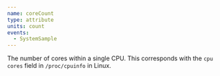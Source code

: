 ```yaml
---
name: coreCount
type: attribute
units: count
events:
  - SystemSample
---
```


The number of cores within a single CPU. This corresponds with the `cpu cores` field in `/proc/cpuinfo` in Linux.